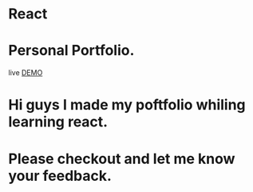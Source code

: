 # React 

# Personal Portfolio.
live  [DEMO](https://vishu1999.github.io/)

# Hi guys I made my poftfolio whiling learning react.
# Please checkout and let me know your feedback.
